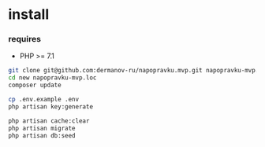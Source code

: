 # install 
### requires 
- PHP >= 7.1 
```bash
git clone git@github.com:dermanov-ru/napopravku.mvp.git napopravku-mvp.loc
cd new napopravku-mvp.loc
composer update

cp .env.example .env
php artisan key:generate

php artisan cache:clear
php artisan migrate
php artisan db:seed
```

